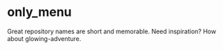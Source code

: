 # only_menu
Great repository names are short and memorable. Need inspiration? How about glowing-adventure.
